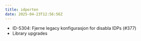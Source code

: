 ```yaml
---
title: idporten
date: 2025-04-23T12:56:56Z
---
```

- ID-5304: Fjerne legacy konfigurasjon for disabla IDPs (#377)
- Library upgrades

